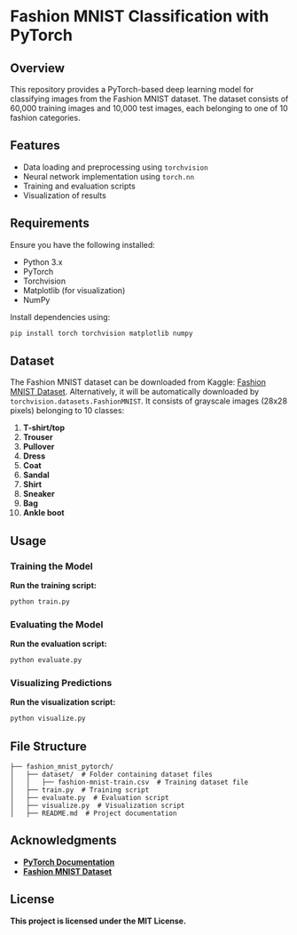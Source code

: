 # Fashion MNIST Classification with PyTorch

## Overview

This repository provides a PyTorch-based deep learning model for classifying images from the Fashion MNIST dataset. The dataset consists of 60,000 training images and 10,000 test images, each belonging to one of 10 fashion categories.

## Features

- Data loading and preprocessing using `torchvision`
- Neural network implementation using `torch.nn`
- Training and evaluation scripts
- Visualization of results

## Requirements

Ensure you have the following installed:

- Python 3.x
- PyTorch
- Torchvision
- Matplotlib (for visualization)
- NumPy

Install dependencies using:

```sh
pip install torch torchvision matplotlib numpy
```

## Dataset

The Fashion MNIST dataset can be downloaded from Kaggle: [Fashion MNIST Dataset](https://www.kaggle.com/datasets/zalando-research/fashionmnist?select=fashion-mnist_test.csv). Alternatively, it will be automatically downloaded by `torchvision.datasets.FashionMNIST`. It consists of grayscale images (28x28 pixels) belonging to 10 classes:

1. **T-shirt/top**
2. **Trouser**
3. **Pullover**
4. **Dress**
5. **Coat**
6. **Sandal**
7. **Shirt**
8. **Sneaker**
9. **Bag**
10. **Ankle boot**

## **Usage**

### **Training the Model**

**Run the training script:**

```sh
python train.py
```

### **Evaluating the Model**

**Run the evaluation script:**

```sh
python evaluate.py
```

### **Visualizing Predictions**

**Run the visualization script:**

```sh
python visualize.py
```

## **File Structure**

```
├── fashion_mnist_pytorch/
│   ├── dataset/  # Folder containing dataset files
│   │   ├── fashion-mnist-train.csv  # Training dataset file
│   ├── train.py  # Training script
│   ├── evaluate.py  # Evaluation script
│   ├── visualize.py  # Visualization script
│   ├── README.md  # Project documentation
```

## **Acknowledgments**

- [**PyTorch Documentation**](https://pytorch.org/)
- [**Fashion MNIST Dataset**](https://github.com/zalandoresearch/fashion-mnist)

## **License**

**This project is licensed under the MIT License.**

